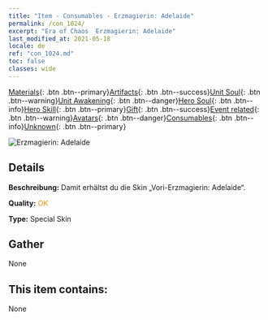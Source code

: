 ```yaml
---
title: "Item - Consumables - Erzmagierin: Adelaide"
permalink: /con_1024/
excerpt: "Era of Chaos  Erzmagierin: Adelaide"
last_modified_at: 2021-05-18
locale: de
ref: "con_1024.md"
toc: false
classes: wide
---
```

 [Materials](/ItemsDE/){: .btn .btn--primary}[Artifacts](/ItemsDE/Artifacts/){: .btn .btn--success}[Unit Soul](/ItemsDE/UnitSoul/){: .btn .btn--warning}[Unit Awakening](/ItemsDE/UnitAwakening/){: .btn .btn--danger}[Hero Soul](/ItemsDE/HeroSoul/){: .btn .btn--info}[Hero Skill](/ItemsDE/HeroSkill/){: .btn .btn--primary}[Gift](/ItemsDE/Gift/){: .btn .btn--success}[Event related](/ItemsDE/Events/){: .btn .btn--warning}[Avatars](/ItemsDE/Avatars/){: .btn .btn--danger}[Consumables](/ItemsDE/Consumables/){: .btn .btn--info}[Unknown](/ItemsDE/Unknown/){: .btn .btn--primary}

 ![Erzmagierin: Adelaide](/images/h/h_Adelaide4.jpg)

## Details
 **Beschreibung:** Damit erhältst du die Skin „Vori-Erzmagierin: Adelaide“.

 **Quality:** <span style="color: #FF8C00">OK</span>

 **Type:** Special Skin

## Gather

  None

## This item contains:

  None


